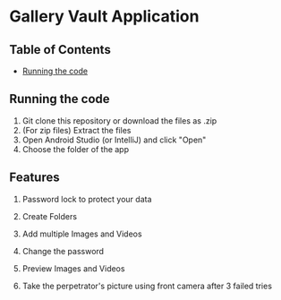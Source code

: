 # Gallery Vault Application

## Table of Contents
* [Running the code](#running-the-code)


## Running the code
1. Git clone this repository or download the files as .zip
2. (For zip files) Extract the files
3. Open Android Studio (or IntelliJ) and click "Open"
4. Choose the folder of the app 

## Features
1. Password lock to protect your data

2. Create Folders

3. Add multiple Images and Videos

4. Change the password

5. Preview Images and Videos

6. Take the perpetrator's picture using front camera after 3 failed tries
